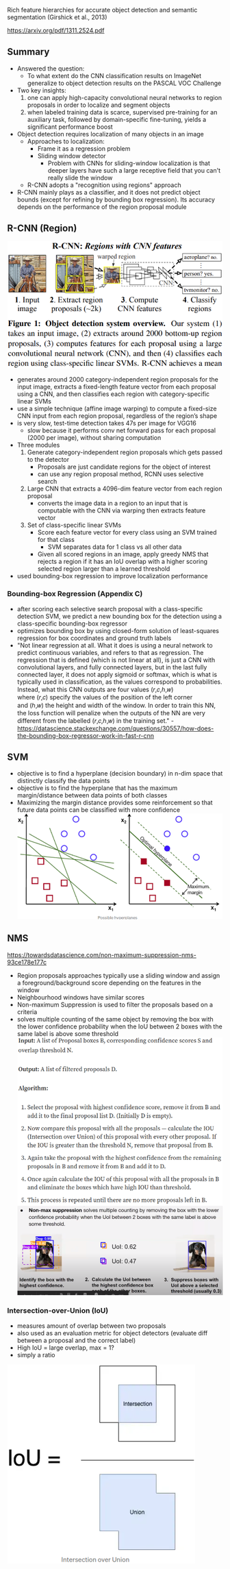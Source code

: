 Rich feature hierarchies for accurate object detection and semantic segmentation (Girshick et al., 2013)

https://arxiv.org/pdf/1311.2524.pdf

## Summary
- Answered the question: 
	- To what extent do the CNN classification results on ImageNet generalize to object detection results on the PASCAL VOC Challenge
- Two key insights:
	1. one can apply high-capacity convolutional neural networks to region proposals in order to localize and segment objects
	2. when labeled training data is scarce, supervised pre-training for an auxiliary task, followed by domain-specific fine-tuning, yields a significant performance boost
- Object detection requires localization of many objects in an image
	- Approaches to localization:
		- Frame it as a regression problem
		- Sliding window detector
			- Problem with CNNs for sliding-window localization is that deeper layers have such a large receptive field that you can't really slide the window
	- R-CNN adopts a "recognition using regions" approach
- R-CNN mainly plays as a classifier, and it does not predict object bounds (except for refining by bounding box regression). Its accuracy depends on the performance of the region proposal module
## R-CNN (Region)
![](../../../images/Pasted%20image%202819432.png)
- generates around 2000 category-independent region proposals for the input image, extracts a fixed-length feature vector from each proposal using a CNN, and then classifies each region with category-specific linear SVMs
- use a simple technique (affine image warping) to compute a fixed-size CNN input from each region proposal, regardless of the region’s shape
- is very slow, test-time detection takes 47s per image for VGG16
	- slow because it performs conv net forward pass for each proposal (2000 per image), without sharing computation
- Three modules
	1. Generate category-independent region proposals which gets passed to the detector
		- Proposals are just candidate regions for the object of interest
		- can use any region proposal method, RCNN uses selective search
	2. Large CNN that extracts a 4096-dim feature vector from each region proposal
		- converts the image data in a region to an input that is computable with the CNN via warping then extracts feature vector
	3. Set of class-specific linear SVMs
		- Score each feature vector for every class using an SVM trained for that class
			- SVM separates data for 1 class vs all other data
		- Given all scored regions in an image, apply greedy NMS that rejects a region if it has an IoU overlap with a higher scoring selected region larger than a learned threshold
- used bounding-box regression to improve localization performance

### Bounding-box Regression (Appendix C)
- after scoring each selective search proposal with a class-specific detection SVM, we predict a new bounding box for the detection using a class-specific bounding-box regressor
- optimizes bounding box by using closed-form solution of least-squares regression for box coordinates and ground truth labels
- "Not linear regression at all. What it does is using a neural network to predict continuous variables, and refers to that as regression. The regression that is defined (which is not linear at all), is just a CNN with convolutional layers, and fully connected layers, but in the last fully connected layer, it does not apply sigmoid or softmax, which is what is typically used in classification, as the values correspond to probabilities. Instead, what this CNN outputs are four values (𝑟,𝑐,ℎ,𝑤) where (𝑟,𝑐) specify the values of the position of the left corner and (ℎ,𝑤) the height and width of the window. In order to train this NN, the loss function will penalize when the outputs of the NN are very different from the labelled (𝑟,𝑐,ℎ,𝑤) in the training set." - https://datascience.stackexchange.com/questions/30557/how-does-the-bounding-box-regressor-work-in-fast-r-cnn

## SVM
- objective is to find a hyperplane (decision boundary) in n-dim space that distinctly classify the data points
- objective is to find the hyperplane that has the maximum margin/distance between data points of both classes
- Maximizing the margin distance provides some reinforcement so that future data points can be classified with more confidence
![](../../../images/Pasted%20image%2020221218112950.png)

## NMS
https://towardsdatascience.com/non-maximum-suppression-nms-93ce178e177c
- Region proposals approaches typically use a sliding window and assign a foreground/background score depending on the features in the window
- Neighbourhood windows have similar scores
- Non-maximum Suppression is used to filter the proposals based on a criteria
- solves multiple counting of the same object by removing the box with the lower confidence probability when the IoU between 2 boxes with the same label is above some threshold
![](../../../images/Pasted%20image%2020221218113042.png)
![](../../../images/Pasted%20image%2020221218173549.png)
### Intersection-over-Union (IoU)
- measures amount of overlap between two proposals
- also used as an evaluation metric for object detectors (evaluate diff between a proposal and the correct label)
- High IoU = large overlap, max = 1?
- simply a ratio

![](../../../images/Pasted%20image%2020221218113104.png)

